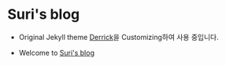 # Suri's blog


- Original Jekyll theme [Derrick](https://github.com/artemsheludko/derrick)을 Customizing하여 사용 중입니다.

- Welcome to [Suri's blog](https://soohee410.github.io/)
